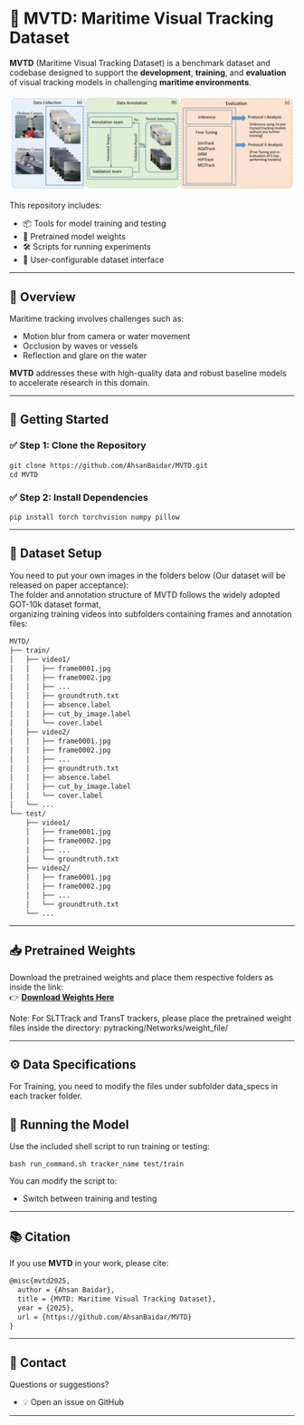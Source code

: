 # 🌊 MVTD: Maritime Visual Tracking Dataset

**MVTD** (Maritime Visual Tracking Dataset) is a benchmark dataset and codebase designed to support the **development**, **training**, and **evaluation** of visual tracking models in challenging **maritime environments**.


![Block_Diagram](assets/Block_Diagram.png)


This repository includes:
- 📦 Tools for model training and testing  
- 🤖 Pretrained model weights  
- 🛠 Scripts for running experiments  
- 📁 User-configurable dataset interface  

---

## 🧭 Overview

Maritime tracking involves challenges such as:
- Motion blur from camera or water movement  
- Occlusion by waves or vessels  
- Reflection and glare on the water  

**MVTD** addresses these with high-quality data and robust baseline models to accelerate research in this domain.

---

## 🚀 Getting Started

### ✅ Step 1: Clone the Repository

    git clone https://github.com/AhsanBaidar/MVTD.git  
    cd MVTD  

### ✅ Step 2: Install Dependencies

    pip install torch torchvision numpy pillow

---

## 📂 Dataset Setup

You need to put your own images in the folders below (Our dataset will be released on paper acceptance):  
The folder and annotation structure of MVTD follows the widely adopted GOT-10k dataset format,  
organizing training videos into subfolders containing frames and annotation files:

    MVTD/
    ├── train/
    │   ├── video1/
    │   │   ├── frame0001.jpg
    │   │   ├── frame0002.jpg
    │   │   ├── ...
    │   │   ├── groundtruth.txt
    │   │   ├── absence.label
    │   │   ├── cut_by_image.label
    │   │   └── cover.label
    │   ├── video2/
    │   │   ├── frame0001.jpg
    │   │   ├── frame0002.jpg
    │   │   ├── ...
    │   │   ├── groundtruth.txt
    │   │   ├── absence.label
    │   │   ├── cut_by_image.label
    │   │   └── cover.label
    │   └── ...
    └── test/
        ├── video1/
        │   ├── frame0001.jpg
        │   ├── frame0002.jpg
        │   ├── ...
        │   └── groundtruth.txt
        ├── video2/
        │   ├── frame0001.jpg
        │   ├── frame0002.jpg
        │   ├── ...
        │   └── groundtruth.txt
        └── ...

---

## 📥 Pretrained Weights

Download the pretrained weights and place them respective folders as inside the link:  
👉 [**Download Weights Here**](https://kuacae-my.sharepoint.com/:f:/g/personal/ahsan_bakht_ku_ac_ae/Evdzhoi7zddBrMg8WCUA1_wBW_-HUnx602doajk9oK9-Kw?e=kK7iux)  

Note: For SLTTrack and TransT trackers, please place the pretrained weight files inside the directory:
pytracking/Networks/weight_file/

---

## ⚙️ Data Specifications

For Training, you need to modify the files under subfolder data_specs in each tracker folder.


## 🧪 Running the Model

Use the included shell script to run training or testing:

    bash run_command.sh tracker_name test/train

You can modify the script to:
- Switch between training and testing  
---


## 📚 Citation

If you use **MVTD** in your work, please cite:

    @misc{mvtd2025,
      author = {Ahsan Baidar},
      title = {MVTD: Maritime Visual Tracking Dataset},
      year = {2025},
      url = {https://github.com/AhsanBaidar/MVTD}
    }

---

## 💬 Contact

Questions or suggestions?

- 💡 Open an issue on GitHub  

---

